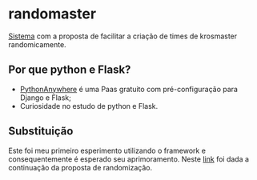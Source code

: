 # randomaster
[Sistema](http://ceife.pythonanywhere.com/) com a proposta de facilitar a criação de times de krosmaster randomicamente.

## Por que python e Flask?
* [PythonAnywhere](https://www.pythonanywhere.com/) é uma Paas gratuito com pré-configuração para Django e Flask;
* Curiosidade no estudo de python e Flask.

## Substituição
Este foi meu primeiro esperimento utilizando o framework e consequentemente é esperado seu aprimoramento. Neste [link](https://github.com/nenitf/api-kros) foi dada a continuação da proposta de randomização.
